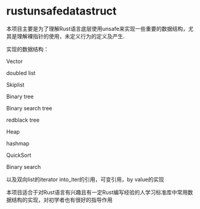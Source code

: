 # rustunsafedatastruct
本项目主要是为了理解Rust语言底层使用unsafe来实现一些重要的数据结构，尤其是理解裸指针的使用，未定义行为的定义及产生.
  
实现的数据结构：

Vector

doubled list 

Skiplist

Binary tree 

Binary search tree

redblack tree

Heap 

hashmap 

QuickSort

Binary search

以及双向list的iterator into_iter的引用，可变引用，by value的实现


本项目适合于对Rust语言有兴趣且有一定Rust编写经验的人学习标准库中常用数据结构的实现，对初学者也有很好的指导作用
